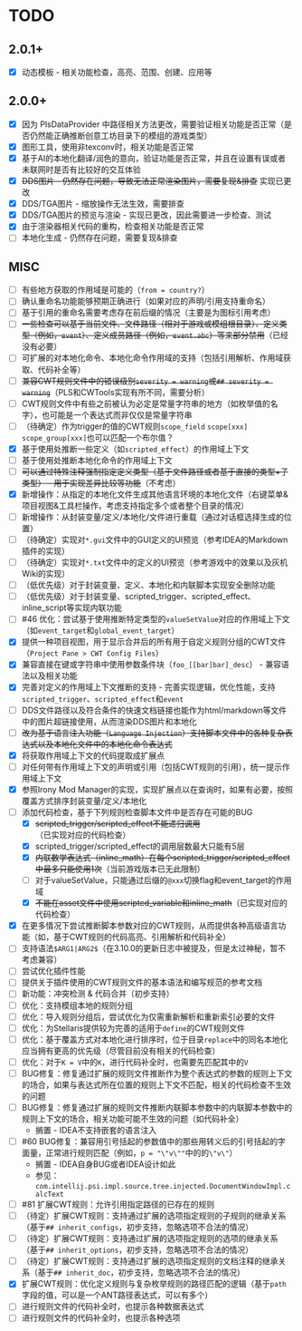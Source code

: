 # TODO

## 2.0.1+

- [X] 动态模板 - 相关功能检查，高亮、范围、创建、应用等

## 2.0.0+

- [X] 因为 PlsDataProvider 中路径相关方法更改，需要验证相关功能是否正常（是否仍然能正确推断创意工坊目录下的模组的游戏类型）
- [X] 图形工具，使用非texconv时，相关功能是否正常
- [X] 基于AI的本地化翻译/润色的意向，验证功能是否正常，并且在设置有误或者未联网时是否有比较好的交互体验
- [X] ~~DDS图片 - 仍然存在问题，导致无法正常渲染图片，需要复现&排查~~ 实现已更改
- [X] DDS/TGA图片 - 缩放操作无法生效，需要排查
- [X] DDS/TGA图片的预览与渲染 - 实现已更改，因此需要进一步检查、测试
- [X] 由于渲染器相关代码的重构，检查相关功能是否正常
- [ ] 本地化生成 - 仍然存在问题，需要复现&排查

## MISC

- [ ] 有些地方获取的作用域是可能的（`from = country?`）
- [ ] 确认重命名功能能够预期正确进行（如果对应的声明/引用支持重命名）
- [ ] 基于引用的重命名需要考虑存在前后缀的情况（主要是为图标引用考虑）
- [ ] ~~一些检查可以基于当前文件、文件路径（相对于游戏或模组根目录）、定义类型（例如，`event`）、定义成员路径（例如，`event.abc`）等来部分禁用~~（已经没有必要）
- [ ] 可扩展的对本地化命令、本地化命令作用域的支持（包括引用解析、作用域获取、代码补全等）
- [ ] ~~兼容CWT规则文件中的错误级别`severity = warning`或`## severity = warning`~~（PLS和CWTools实现有所不同，需要分析）
- [ ] CWT规则文件中有些之前被认为必定是常量字符串的地方（如枚举值的名字），也可能是一个表达式而非仅仅是常量字符串
- [ ] （待确定）作为trigger的值的CWT规则`scope_field` `scope[xxx]` `scope_group[xxx]`也可以匹配一个布尔值？
- [X] 基于使用处推断一些定义（如`scripted_effect`）的作用域上下文
- [ ] 基于使用处推断本地化命令的作用域上下文
- [ ] ~~可以通过特殊注释强制指定定义类型（基于文件路径或者基于直接的类型+子类型） - 用于实现差异比较等功能~~（不考虑）
- [X] 新增操作：从指定的本地化文件生成其他语言环境的本地化文件（右键菜单&项目视图&工具栏操作，考虑支持指定多个或者整个目录的情况）
- [ ] 新增操作：从封装变量/定义/本地化/文件进行重载（通过对话框选择生成的位置）
- [ ] （待确定）实现对`*.gui`文件中的GUI定义的UI预览（参考IDEA的Markdown插件的实现）
- [ ] （待确定）实现对`*.txt`文件中的定义的UI预览（参考游戏中的效果以及灰机Wiki的实现）
- [ ] （低优先级）对于封装变量、定义、本地化和内联脚本实现安全删除功能
- [ ] （低优先级）对于封装变量、scripted_trigger、scripted_effect、inline_script等实现内联功能
- [ ] #46 优化：尝试基于使用推断特定类型的`valueSetValue`对应的作用域上下文（如`event_target`和`global_event_target`）
- [X] 提供一种项目视图，用于显示合并后的所有用于自定义规则分组的CWT文件（`Project Pane > CWT Config Files`）
- [X] 兼容直接在键或字符串中使用参数条件块（`foo_[[bar]bar]_desc`） - 兼容语法以及相关功能
- [X] 完善对定义的作用域上下文推断的支持 - 完善实现逻辑，优化性能，支持`scripted_trigger`、`scripted_effect`和`event`
- [ ] DDS文件路径以及符合条件的快速文档链接也能作为html/markdown等文件中的图片超链接使用，从而渲染DDS图片和本地化
- [ ] ~~改为基于语言注入功能（`Language Injection`）支持脚本文件中的各种复杂表达式以及本地化文件中的本地化命令表达式~~
- [X] 将获取作用域上下文的代码提取成扩展点
- [ ] 对任何带有作用域上下文的声明或引用（包括CWT规则的引用），统一提示作用域上下文
- [X] 参照Irony Mod Manager的实现，实现扩展点以在查询时，如果有必要，按照覆盖方式排序封装变量/定义/本地化
- [ ] 添加代码检查，基于下列规则检查脚本文件中是否存在可能的BUG
  - [X] ~~scripted_trigger/scripted_effect不能递归调用~~（已实现对应的代码检查）
  - [X] scripted_trigger/scripted_effect的调用层数最大只能有5层
  - [X] ~~内联数学表达式（inline_math）在每个scripted_trigger/scripted_effect中最多只能使用1次~~（当前游戏版本已无此限制）
  - [ ] 对于valueSetValue，只能通过后缀的`@xxx`切换flag和event_target的作用域
  - [X] ~~不能在asset文件中使用scripted_variable和inline_math~~（已实现对应的代码检查）
- [X] 在更多情况下尝试推断脚本参数对应的CWT规则，从而提供各种高级语言功能（如，基于CWT规则的代码高亮、引用解析和代码补全）
- [ ] 支持语法`$ARG1|ARG2$`（在3.10.0的更新日志中被提及，但是太过神秘，暂不考虑兼容）
- [ ] 尝试优化插件性能
- [ ] 提供关于插件使用的CWT规则文件的基本语法和编写规范的参考文档
- [ ] 新功能：冲突检测 & 代码合并（初步支持）
- [ ] 优化：支持模组本地的规则分组
- [ ] 优化：导入规则分组后，尝试优化为仅需重新解析和重新索引必要的文件
- [ ] 优化：为Stellaris提供较为完善的适用于`define`的CWT规则文件
- [ ] 优化：基于覆盖方式对本地化进行排序时，位于目录`replace`中的同名本地化应当拥有更高的优先级（尽管目前没有相关的代码检查）
- [ ] 优化：对于`K = V`中的`K`，进行代码补全时，也需要先匹配其中的`V`
- [ ] BUG修复：修复通过扩展的规则文件推断作为整个表达式的参数的规则上下文的场合，如果与表达式所在位置的规则上下文不匹配，相关的代码检查不生效的问题
- [ ] BUG修复：修复通过扩展的规则文件推断内联脚本参数中的内联脚本参数中的规则上下文的场合，相关功能可能不生效的问题（如代码补全）
  - 搁置 - IDEA不支持嵌套的语言注入
- [ ] #60 BUG修复：兼容用引号括起的参数值中的那些用转义后的引号括起的字面量，正常进行规则匹配（例如，`p = "\"v\""`中的的`\"v\"`）
  - 搁置 - IDEA自身BUG或者IDEA设计如此
  - 参见：`com.intellij.psi.impl.source.tree.injected.DocumentWindowImpl.calcText`
- [ ] #81 扩展CWT规则：允许引用指定路径的已存在的规则
- [ ] （待定）扩展CWT规则：支持通过扩展的选项指定规则的子规则的继承关系（基于`## inherit_configs`，初步支持，忽略选项不合法的情况）
- [ ] （待定）扩展CWT规则：支持通过扩展的选项指定规则的选项的继承关系（基于`## inherit_options`，初步支持，忽略选项不合法的情况）
- [ ] （待定）扩展CWT规则：支持通过扩展的选项指定规则的文档注释的继承关系（基于`## inherit_doc`，初步支持，忽略选项不合法的情况）
- [X] 扩展CWT规则：优化定义规则与复杂枚举规则的路径匹配的逻辑（基于`path`字段的值，可以是一个ANT路径表达式，可以有多个）
- [ ] 进行规则文件的代码补全时，也提示各种数据表达式
- [ ] 进行规则文件的代码补全时，也提示各种选项
